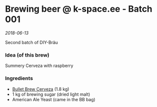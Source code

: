 # Brewing beer @ k-space.ee - Batch 001

_2018-06-13_

Second batch of DIY-Bräu

### Idea (of this brew)
Summery Cerveza with raspberry

### Ingredients
* [Bullet Brew Cerveza](http://www.pruulmeistrid.ee/en/product/bullet-brew-mexican-cerveza) (1.8 kg)
* 1 kg of brewing sugar (dried light malt)
* American Ale Yeast (came in the BB bag)
